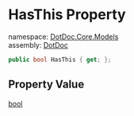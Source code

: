 ﻿# HasThis Property

namespace: [DotDoc\.Core\.Models](../../DotDoc.Core.Models.md)<br />
assembly: [DotDoc](../../../DotDoc.md)



```csharp
public bool HasThis { get; };
```

## Property Value

[bool](https://docs.microsoft.com/dotnet/api/System.Boolean)

